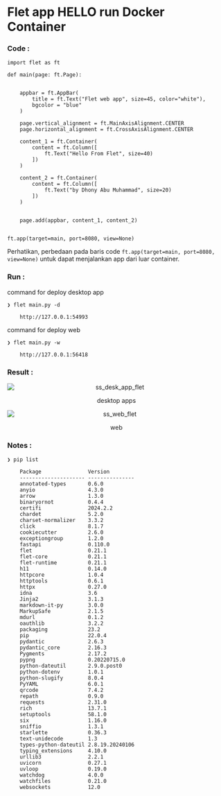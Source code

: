 # Flet app HELLO run Docker Container


### Code :

    import flet as ft

    def main(page: ft.Page):


        appbar = ft.AppBar(
            title = ft.Text("Flet web app", size=45, color="white"),
            bgcolor = "blue"
        )

        page.vertical_alignment = ft.MainAxisAlignment.CENTER
        page.horizontal_alignment = ft.CrossAxisAlignment.CENTER

        content_1 = ft.Container(
            content = ft.Column([
                ft.Text("Hello From Flet", size=40)
            ])
        )

        content_2 = ft.Container(
            content = ft.Column([
                ft.Text("by Dhony Abu Muhammad", size=20)
            ])
        )


        page.add(appbar, content_1, content_2)


    ft.app(target=main, port=8080, view=None)



Perhatikan, perbedaan pada baris code `ft.app(target=main, port=8080, view=None)` untuk dapat menjalankan app dari luar container.


### Run :

command for deploy desktop app

    ❯ flet main.py -d 

        http://127.0.0.1:54993


command for deploy web

    ❯ flet main.py -w

        http://127.0.0.1:56418


### Result :

<p align="center">
    <img src="./gambar-petunjuk/ss_desk_app_flet.png" alt="ss_desk_app_flet" style="display: block; margin: 0 auto;">
</p>
<p align="center">desktop apps</p>

<p align="center">
    <img src="./gambar-petunjuk/ss_web_flet.png" alt="ss_web_flet" style="display: block; margin: 0 auto;">
</p>
<p align="center">web</p>



### Notes :

    ❯ pip list

        Package               Version
        --------------------- ---------------
        annotated-types       0.6.0
        anyio                 4.3.0
        arrow                 1.3.0
        binaryornot           0.4.4
        certifi               2024.2.2
        chardet               5.2.0
        charset-normalizer    3.3.2
        click                 8.1.7
        cookiecutter          2.6.0
        exceptiongroup        1.2.0
        fastapi               0.110.0
        flet                  0.21.1
        flet-core             0.21.1
        flet-runtime          0.21.1
        h11                   0.14.0
        httpcore              1.0.4
        httptools             0.6.1
        httpx                 0.27.0
        idna                  3.6
        Jinja2                3.1.3
        markdown-it-py        3.0.0
        MarkupSafe            2.1.5
        mdurl                 0.1.2
        oauthlib              3.2.2
        packaging             23.2
        pip                   22.0.4
        pydantic              2.6.3
        pydantic_core         2.16.3
        Pygments              2.17.2
        pypng                 0.20220715.0
        python-dateutil       2.9.0.post0
        python-dotenv         1.0.1
        python-slugify        8.0.4
        PyYAML                6.0.1
        qrcode                7.4.2
        repath                0.9.0
        requests              2.31.0
        rich                  13.7.1
        setuptools            58.1.0
        six                   1.16.0
        sniffio               1.3.1
        starlette             0.36.3
        text-unidecode        1.3
        types-python-dateutil 2.8.19.20240106
        typing_extensions     4.10.0
        urllib3               2.2.1
        uvicorn               0.27.1
        uvloop                0.19.0
        watchdog              4.0.0
        watchfiles            0.21.0
        websockets            12.0